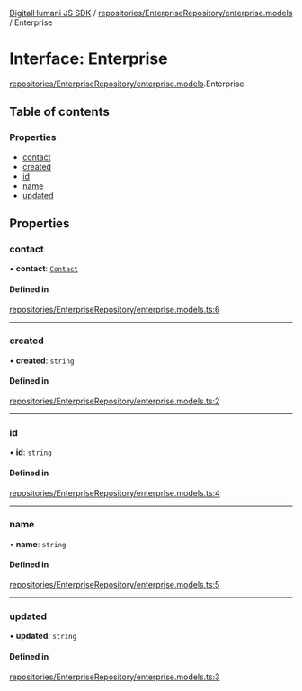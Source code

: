 [DigitalHumani JS SDK](../README.md) / [repositories/EnterpriseRepository/enterprise.models](../modules/repositories_EnterpriseRepository_enterprise_models.md) / Enterprise

# Interface: Enterprise

[repositories/EnterpriseRepository/enterprise.models](../modules/repositories_EnterpriseRepository_enterprise_models.md).Enterprise

## Table of contents

### Properties

- [contact](repositories_EnterpriseRepository_enterprise_models.Enterprise.md#contact)
- [created](repositories_EnterpriseRepository_enterprise_models.Enterprise.md#created)
- [id](repositories_EnterpriseRepository_enterprise_models.Enterprise.md#id)
- [name](repositories_EnterpriseRepository_enterprise_models.Enterprise.md#name)
- [updated](repositories_EnterpriseRepository_enterprise_models.Enterprise.md#updated)

## Properties

### contact

• **contact**: [`Contact`](repositories_EnterpriseRepository_enterprise_models.Contact.md)

#### Defined in

[repositories/EnterpriseRepository/enterprise.models.ts:6](https://github.com/impe93/digital-humani-js-sdk/blob/8605906/src/repositories/EnterpriseRepository/enterprise.models.ts#L6)

___

### created

• **created**: `string`

#### Defined in

[repositories/EnterpriseRepository/enterprise.models.ts:2](https://github.com/impe93/digital-humani-js-sdk/blob/8605906/src/repositories/EnterpriseRepository/enterprise.models.ts#L2)

___

### id

• **id**: `string`

#### Defined in

[repositories/EnterpriseRepository/enterprise.models.ts:4](https://github.com/impe93/digital-humani-js-sdk/blob/8605906/src/repositories/EnterpriseRepository/enterprise.models.ts#L4)

___

### name

• **name**: `string`

#### Defined in

[repositories/EnterpriseRepository/enterprise.models.ts:5](https://github.com/impe93/digital-humani-js-sdk/blob/8605906/src/repositories/EnterpriseRepository/enterprise.models.ts#L5)

___

### updated

• **updated**: `string`

#### Defined in

[repositories/EnterpriseRepository/enterprise.models.ts:3](https://github.com/impe93/digital-humani-js-sdk/blob/8605906/src/repositories/EnterpriseRepository/enterprise.models.ts#L3)
